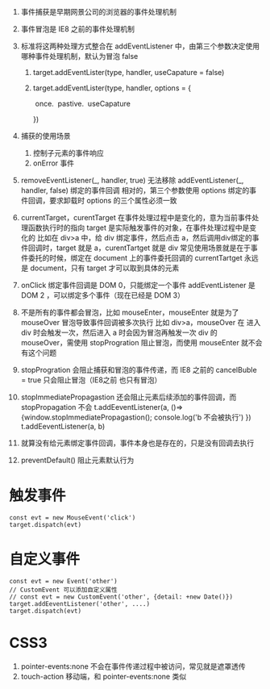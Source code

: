 1. 事件捕获是早期网景公司的浏览器的事件处理机制

2. 事件冒泡是 IE8 之前的事件处理机制

3. 标准将这两种处理方式整合在 addEventListener 中，由第三个参数决定使用哪种事件处理机制，默认为冒泡 false

   1. target.addEventLister(type, handler, useCapature = false)

   2. target.addEventLister(type, handler, options = {

      ​	once.
      ​	pastive.
      ​	useCapature 

      })

4. 捕获的使用场景

   1. 控制子元素的事件响应
   2. onError 事件

5. removeEventListener(\_, handler, true) 无法移除 addEventListener(\_, handler, false) 绑定的事件回调
   相对的，第三个参数使用 options 绑定的事件回调，要求卸载时 options 的三个属性必须一致

6. currentTarget，curentTarget 在事件处理过程中是变化的，意为当前事件处理函数执行时的指向
   target 是实际触发事件的对象，在事件处理过程中是变化的
   比如在 div>a 中，给 div 绑定事件，然后点击 a，然后调用div绑定的事件回调时，target 就是 a，curentTartget 就是 div
   常见使用场景就是在于事件委托的时候，绑定在 document 上的事件委托回调的 currentTartget 永远是 document，只有 target 才可以取到具体的元素

7. onClick 绑定事件回调是 DOM 0，只能绑定一个事件
   addEventListener 是 DOM 2 ，可以绑定多个事件（现在已经是 DOM 3）

8. 不是所有的事件都会冒泡，比如 mouseEnter，mouseEnter 就是为了 mouseOver 冒泡导致事件回调被多次执行
   比如 div>a，mouseOver 在 进入 div 时会触发一次，然后进入 a 时会因为冒泡再触发一次 div 的 mouseOver，需使用 stopProgration 阻止冒泡，而使用 mouseEnter 就不会有这个问题

9. stopProgration 会阻止捕获和冒泡的事件传递，而 IE8 之前的 cancelBuble = true 只会阻止冒泡（IE8之前 也只有冒泡）

10. stopImmediatePropagastion 还会阻止元素后续添加的事件回调，而 stopPropagation 不会
    t.addEeventListener(a, ()=>{window.stopImmediatePropagastion(); console.log('b 不会被执行') })
    t.addEeventListener(a, b)

11. 就算没有给元素绑定事件回调，事件本身也是存在的，只是没有回调去执行

12. preventDefault() 阻止元素默认行为

# 触发事件

```
const evt = new MouseEvent('click')
target.dispatch(evt)
```

# 自定义事件

```
const evt = new Event('other')
// CustomEvent 可以添加自定义属性
// const evt = new CustomEvent('other', {detail: +new Date()})
target.addEeventListener('other', ....)
target.dispatch(evt)
```

# CSS3 

1. pointer-events:none 不会在事件传递过程中被访问，常见就是遮罩透传
2. touch-action 移动端，和 pointer-events:none 类似